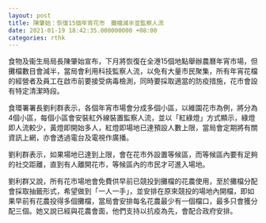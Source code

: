 ```yaml
---
layout: post
title: 陳肇始：恢復15個年宵花市　攤檔減半並監察人流
date: 2021-01-19 18:42:35.000000000 +08:00
categories: rthk
---
```


食物及衞生局局長陳肇始宣布，下月將恢復在全港15個地點舉辦農曆年宵市場，但攤檔數目會減半，當局會利用科技監察人流，以免有大量市民聚集，所有年宵花檔的經營者及員工在啟市前要接受病毒檢測，同時要採取適當的防疫措施，花市會設有特定清潔時段。

食環署署長劉利群表示，各個年宵市場會分成多個小區，以維園花市為例，將分為4個小區，每個小區會安裝紅外線裝置監察人流，並以「紅綠燈」方式顯示，綠燈即人流較少，黃燈即開始多人，紅燈即場地已達預設人數上限，當局會定期將有關資訊上網，亦會透過電台及電視作廣播。

劉利群表示，如果場地已達到上限，會在花市外設置等候區，而等候區內要有足夠的社交距離，直到有人離開花市，等候區內的市民才可進入場地。

劉利群又說，所有花市場地會免費供早前已競投到攤檔的花農使用，至於攤檔分配會採取抽籤形式，希望做到「一人一手」，並安排在原來競投的場地內開檔，即如果早前有花農投得多個攤檔，當局會安排每名花農最少有一個檔口，最多只會獲分配三個。她又說已經與花農會面，他們支持以抗疫為先，會配合政府安排。
